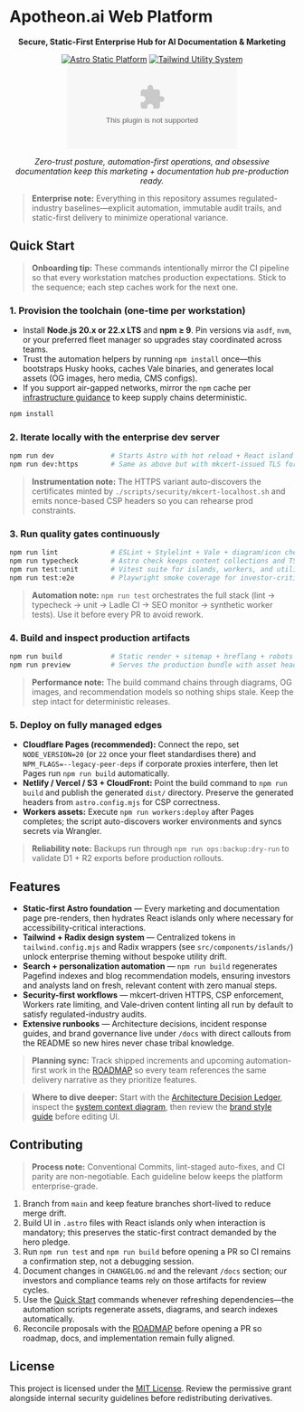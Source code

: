 # Apotheon.ai Web Platform

<div align="center">

<strong>Secure, Static-First Enterprise Hub for AI Documentation &amp; Marketing</strong>

[![Astro Static Platform](https://img.shields.io/badge/Astro-Static%20Sites-BC52EE?logo=astro&logoColor=white)](https://astro.build/)
[![Tailwind Utility System](https://img.shields.io/badge/Tailwind-Design%20Tokens-38BDF8?logo=tailwindcss&logoColor=white)](https://tailwindcss.com/)
[![GitHub Repo stars](https://img.shields.io/github/stars/apotheon-ai/apotheon.ai?style=social)](https://github.com/apotheon-ai/apotheon.ai/stargazers)

<em>Zero-trust posture, automation-first operations, and obsessive documentation keep this marketing + documentation hub pre-production ready.</em>

</div>

> **Enterprise note:** Everything in this repository assumes regulated-industry baselines—explicit automation, immutable audit trails, and static-first delivery to minimize operational variance.

## Quick Start

> **Onboarding tip:** These commands intentionally mirror the CI pipeline so that every workstation matches production expectations. Stick to the sequence; each step caches work for the next one.

### 1. Provision the toolchain (one-time per workstation)

- Install **Node.js 20.x or 22.x LTS** and **npm ≥ 9**. Pin versions via `asdf`, `nvm`, or your preferred fleet manager so upgrades stay coordinated across teams.
- Trust the automation helpers by running `npm install` once—this bootstraps Husky hooks, caches Vale binaries, and generates local assets (OG images, hero media, CMS configs).
- If you support air-gapped networks, mirror the `npm` cache per [infrastructure guidance](docs/infra/ALTERNATIVES.md) to keep supply chains deterministic.

```bash
npm install
```

### 2. Iterate locally with the enterprise dev server

```bash
npm run dev              # Starts Astro with hot reload + React island hydration
npm run dev:https        # Same as above but with mkcert-issued TLS for CSP parity
```

> **Instrumentation note:** The HTTPS variant auto-discovers the certificates minted by `./scripts/security/mkcert-localhost.sh` and emits nonce-based CSP headers so you can rehearse prod constraints.

### 3. Run quality gates continuously

```bash
npm run lint             # ESLint + Stylelint + Vale + diagram/icon checks (mirrors CI)
npm run typecheck        # Astro check keeps content collections and TS types in sync
npm run test:unit        # Vitest suite for islands, workers, and utilities
npm run test:e2e         # Playwright smoke coverage for investor-critical funnels
```

> **Automation note:** `npm run test` orchestrates the full stack (lint → typecheck → unit → Ladle CI → SEO monitor → synthetic worker tests). Use it before every PR to avoid rework.

### 4. Build and inspect production artifacts

```bash
npm run build            # Static render + sitemap + hreflang + robots + Pagefind index + SEO verification
npm run preview          # Serves the production bundle with asset headers and CSP enforced
```

> **Performance note:** The build command chains through diagrams, OG images, and recommendation models so nothing ships stale. Keep the step intact for deterministic releases.

### 5. Deploy on fully managed edges

- **Cloudflare Pages (recommended):** Connect the repo, set `NODE_VERSION=20` (or `22` once your fleet standardises there) and `NPM_FLAGS=--legacy-peer-deps` if corporate proxies interfere, then let Pages run `npm run build` automatically.
- **Netlify / Vercel / S3 + CloudFront:** Point the build command to `npm run build` and publish the generated `dist/` directory. Preserve the generated headers from `astro.config.mjs` for CSP correctness.
- **Workers assets:** Execute `npm run workers:deploy` after Pages completes; the script auto-discovers worker environments and syncs secrets via Wrangler.

> **Reliability note:** Backups run through `npm run ops:backup:dry-run` to validate D1 + R2 exports before production rollouts.

## Features

- **Static-first Astro foundation** — Every marketing and documentation page pre-renders, then hydrates React islands only where necessary for accessibility-critical interactions.
- **Tailwind + Radix design system** — Centralized tokens in `tailwind.config.mjs` and Radix wrappers (see `src/components/islands/`) unlock enterprise theming without bespoke utility drift.
- **Search + personalization automation** — `npm run build` regenerates Pagefind indexes and blog recommendation models, ensuring investors and analysts land on fresh, relevant content with zero manual steps.
- **Security-first workflows** — mkcert-driven HTTPS, CSP enforcement, Workers rate limiting, and Vale-driven content linting all run by default to satisfy regulated-industry audits.
- **Extensive runbooks** — Architecture decisions, incident response guides, and brand governance live under `/docs` with direct callouts from the README so new hires never chase tribal knowledge.

> **Planning sync:** Track shipped increments and upcoming automation-first work in the [ROADMAP](ROADMAP.md) so every team references the same delivery narrative as they prioritize features.

> **Where to dive deeper:** Start with the [Architecture Decision Ledger](docs/architecture/DECISIONS.md), inspect the [system context diagram](docs/architecture/system-context.svg), then review the [brand style guide](docs/brand/STYLEGUIDE.md) before editing UI.

## Contributing

> **Process note:** Conventional Commits, lint-staged auto-fixes, and CI parity are non-negotiable. Each guideline below keeps the platform enterprise-grade.

1. Branch from `main` and keep feature branches short-lived to reduce merge drift.
2. Build UI in `.astro` files with React islands only when interaction is mandatory; this preserves the static-first contract demanded by the hero pledge.
3. Run `npm run test` and `npm run build` before opening a PR so CI remains a confirmation step, not a debugging session.
4. Document changes in `CHANGELOG.md` and the relevant `/docs` section; our investors and compliance teams rely on those artifacts for review cycles.
5. Use the [Quick Start](#quick-start) commands whenever refreshing dependencies—the automation scripts regenerate assets, diagrams, and search indexes automatically.
6. Reconcile proposals with the [ROADMAP](ROADMAP.md) before opening a PR so roadmap, docs, and implementation remain fully aligned.

## License

This project is licensed under the [MIT License](LICENSE). Review the permissive grant alongside internal security guidelines before redistributing derivatives.
